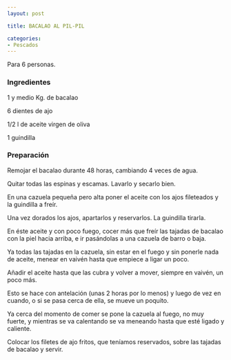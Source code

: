 ```yaml
---
layout: post

title: BACALAO AL PIL-PIL

categories:
- Pescados
---
```

Para 6 personas.

<h3>Ingredientes</h3>
1 y medio Kg. de bacalao

6 dientes de ajo

1/2 l de aceite virgen de oliva

1 guindilla

<h3>Preparación</h3>
Remojar el bacalao durante 48 horas, cambiando 4 veces de agua.

Quitar todas las espinas y escamas. Lavarlo y secarlo bien.

En una cazuela pequeña pero alta poner el aceite con los ajos fileteados y la guindilla a freír.

Una vez dorados los ajos, apartarlos y reservarlos. La guindilla tirarla.

En éste aceite y con poco fuego, cocer más que freír las tajadas de bacalao con la piel hacia arriba, e ir pasándolas a una cazuela de barro o baja.

Ya todas las tajadas en la cazuela, sin estar en el fuego y sin ponerle nada de aceite, menear en vaivén hasta que empiece a ligar un poco.

Añadir el aceite hasta que las cubra y volver a mover, siempre en vaivén, un poco más.

Esto se hace con antelación (unas 2 horas por lo menos) y luego de vez en cuando, o si se pasa cerca de ella, se mueve un poquito.

Ya cerca del momento de comer se pone la cazuela al fuego, no muy fuerte, y mientras se va calentando se va meneando hasta que esté ligado y caliente.

Colocar los filetes de ajo fritos, que teníamos reservados, sobre las tajadas de bacalao y servir.

